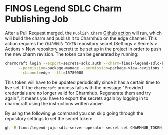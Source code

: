 # FINOS Legend SDLC Charm Publishing Job

After a Pull Request merged, the ``Publish Charm`` [Github action](../.github/workflows/publish.yaml) will run, which will build the charm and publish it to Charmhub on the edge channel. This action requires the ``CHARMHUB_TOKEN`` repository secret (Settings > Secrets > Actions > New repository secret) to be set up in the project in order to push the new charm revision. The token can be generated by running:

```bash
charmcraft login --export=secrets-sdlc.auth --charm=finos-legend-sdlc-k8s \
      --permission=package-manage --permission=package-view-revisions \
      --channel=edge --ttl=15780000
```

This token will have to be updated periodically since it has a certain time to live set. If the `charmcraft` process fails with the message "Provided credentials are no longer valid for Charmhub. Regenerate them and try again.", it means you have to export the secrets again by logging in to charmcraft using the instructions written above.

By using the following `gh` command you can skip going through the repository settings to set the secret token:

```bash
gh -R finos/legend-juju-sdlc-server-operator secret set CHARMHUB_TOKEN < secrets-sdlc.auth
```
